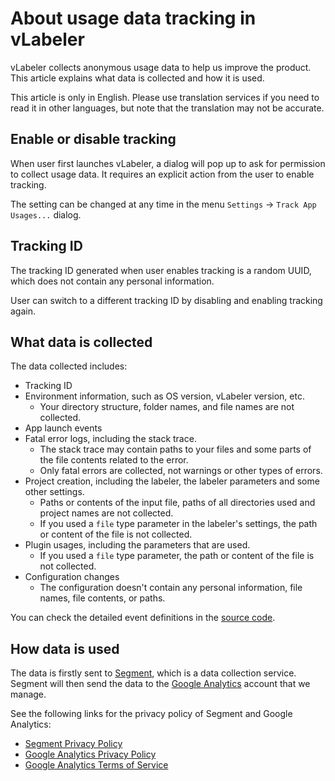# About usage data tracking in vLabeler

vLabeler collects anonymous usage data to help us improve the product.
This article explains what data is collected and how it is used.

This article is only in English.
Please use translation services if you need to read it in other languages, but note
that the translation may not be accurate.

## Enable or disable tracking

When user first launches vLabeler, a dialog will pop up to ask for permission to collect usage data.
It requires an explicit action from the user to enable tracking.

The setting can be changed at any time in the menu `Settings` -> `Track App Usages...` dialog.

## Tracking ID

The tracking ID generated when user enables tracking is a random UUID, which does not contain any personal information.

User can switch to a different tracking ID by disabling and enabling tracking again.

## What data is collected

The data collected includes:

- Tracking ID
- Environment information, such as OS version, vLabeler version, etc.
    - Your directory structure, folder names, and file names are not collected.
- App launch events
- Fatal error logs, including the stack trace.
    - The stack trace may contain paths to your files and some parts of the file contents related to the error.
    - Only fatal errors are collected, not warnings or other types of errors.
- Project creation, including the labeler, the labeler parameters and some other settings.
    - Paths or contents of the input file, paths of all directories used and project names are not collected.
    - If you used a `file` type parameter in the labeler's settings, the path or content of the file is not collected.
- Plugin usages, including the parameters that are used.
    - If you used a `file` type parameter, the path or content of the file is not collected.
- Configuration changes
    - The configuration doesn't contain any personal information, file names, file contents, or paths.

You can check the detailed event definitions in the
[source code](../src/jvmMain/kotlin/com/sdercolin/vlabeler/tracking).

## How data is used

The data is firstly sent to [Segment](https://segment.com/), which is a data collection service.
Segment will then send the data to the [Google Analytics](https://analytics.google.com/) account that we manage.

See the following links for the privacy policy of Segment and Google Analytics:

- [Segment Privacy Policy](https://segment.com/legal/privacy/)
- [Google Analytics Privacy Policy](https://policies.google.com/privacy)
- [Google Analytics Terms of Service](https://policies.google.com/terms)
